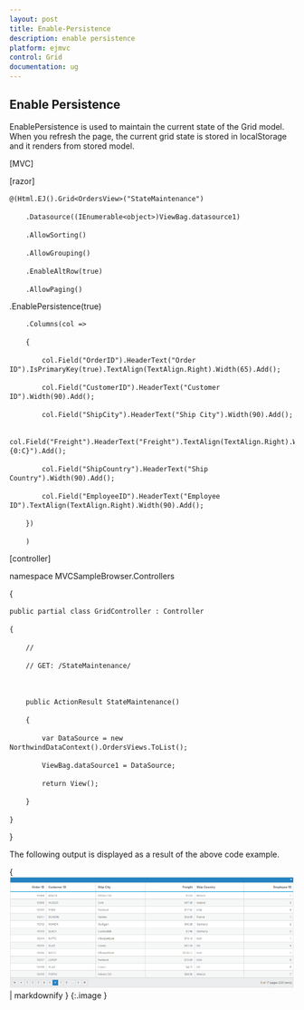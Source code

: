 ```yaml
---
layout: post
title: Enable-Persistence
description: enable persistence
platform: ejmvc
control: Grid
documentation: ug
---
```


## Enable Persistence

EnablePersistence is used to maintain the current state of the Grid model. When you refresh the page, the current grid state is stored in localStorage and it renders from stored model. 





[MVC]

[razor] 

    @(Html.EJ().Grid<OrdersView>("StateMaintenance")

        .Datasource((IEnumerable<object>)ViewBag.datasource1)

        .AllowSorting()

        .AllowGrouping()

        .EnableAltRow(true)

        .AllowPaging()

.EnablePersistence(true)

        .Columns(col =>

        {

            col.Field("OrderID").HeaderText("Order ID").IsPrimaryKey(true).TextAlign(TextAlign.Right).Width(65).Add();

            col.Field("CustomerID").HeaderText("Customer ID").Width(90).Add();

            col.Field("ShipCity").HeaderText("Ship City").Width(90).Add();

            col.Field("Freight").HeaderText("Freight").TextAlign(TextAlign.Right).Width(90).Format("{0:C}").Add();

            col.Field("ShipCountry").HeaderText("Ship Country").Width(90).Add();

            col.Field("EmployeeID").HeaderText("Employee ID").TextAlign(TextAlign.Right).Width(90).Add();

        })

        )

[controller]



namespace MVCSampleBrowser.Controllers

{

    public partial class GridController : Controller

    {

        //

        // GET: /StateMaintenance/



        public ActionResult StateMaintenance()

        {

            var DataSource = new NorthwindDataContext().OrdersViews.ToList();

            ViewBag.dataSource1 = DataSource;

            return View();

        }

    }

}







The following output is displayed as a result of the above code example.

{ ![](Enable-Persistence_images/Enable-Persistence_img1.png) | markdownify }
{:.image }


